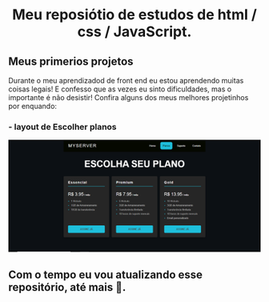 # <center>Meu reposiótio de estudos de html / css / JavaScript.</center>
## Meus primerios projetos
Durante o meu aprendizadod de front end eu estou aprendendo muitas coisas legais! E confesso que as vezes eu sinto dificuldades, mas o importante é não desistir!
Confira alguns dos meus melhores projetinhos por enquando:
### - layout de Escolher planos 
![test](pagdeEscolhadeplanos.PNG)



## Com o tempo eu vou atualizando esse repositório, até mais 👋.
